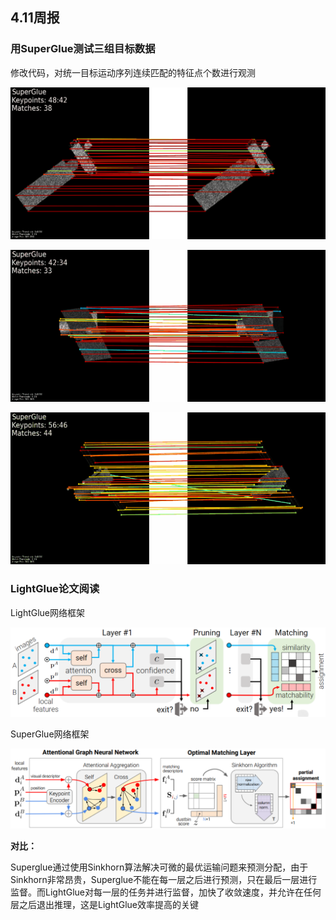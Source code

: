 ## 4.11周报

### 用SuperGlue测试三组目标数据

修改代码，对统一目标运动序列连续匹配的特征点个数进行观测

![](assets/Aura.gif)



![Cartography](assets/Cartography.gif)



![](assets/worldview.gif)



### LightGlue论文阅读

LightGlue网络框架

![image-20240411122643143](assets/image-20240411122643143.png)

SuperGlue网络框架

![image-20240411122952657](assets/image-20240411122952657.png)

**对比：**

Superglue通过使用Sinkhorn算法解决可微的最优运输问题来预测分配，由于Sinkhorn非常昂贵，Superglue不能在每一层之后进行预测，只在最后一层进行监督。而LightGlue对每一层的任务并进行监督，加快了收敛速度，并允许在任何层之后退出推理，这是LightGlue效率提高的关键

